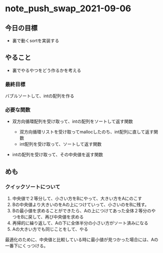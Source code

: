 # note_push_swap_2021-09-06

##  今日の目標
-  裏で動くsortを実装する  

## やること
- 裏でやるやつをどう作るかを考える  

### 最終目標
バブルソートして、intの配列を作る  

### 必要な関数

- 双方向循環配列を受け取って、intの配列をソートして返す関数  
    - 双方向循環リストを受け取ってmallocしたのち、int配列に直して返す関数  
    - int配列を受け取って、ソートして返す関数  

- intの配列を受け取って、その中央値を返す関数  

## めも

### クイックソートについて  
1. 中央値で２等分して、小さい方をBにやって、大きい方をAにのこす  
2. Bの中央値より大きいのをAの上につけていって、小さいのをBに残す。  
3. Bの最小値を求めることができたら、Aの上につけてあった全体２等分のやつをBに戻して、再び中央値を求める  
4. 再帰的に繰り返して、Aの下に全体半分の小さい方がソート済みになる  
5. Aの大きい方でも同じことをして、やる  

最適化のために、中央値と比較している時に最小値が見つかった場合には、Aの一番下にくっつける。  
